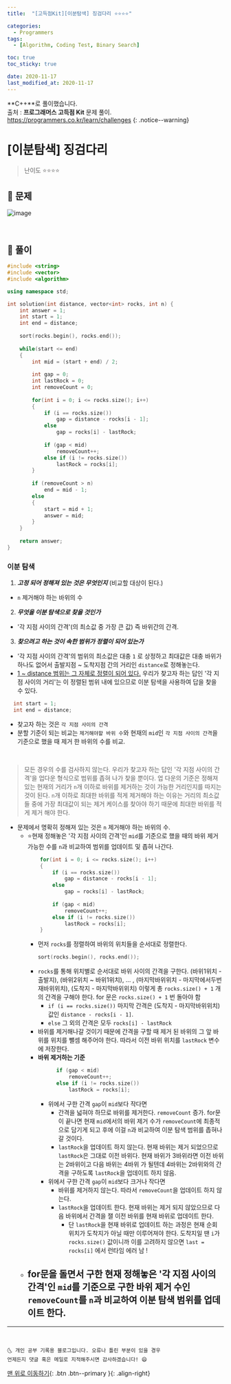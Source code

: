 ```yaml
---
title:  "[고득점Kit][이분탐색] 징검다리 ⭐⭐⭐⭐" 

categories:
  - Programmers
tags:
  - [Algorithm, Coding Test, Binary Search]

toc: true
toc_sticky: true

date: 2020-11-17
last_modified_at: 2020-11-17
---
```

**C++**로 풀이했습니다.  
출처 : **프로그래머스 고득점 Kit** 문제 풀이. <https://programmers.co.kr/learn/challenges>
{: .notice--warning}

# [이분탐색] 징검다리

> 난이도 ⭐⭐⭐⭐

## 💛 문제

![image](https://user-images.githubusercontent.com/42318591/99357765-d1f94080-28ef-11eb-92ad-9670342ca341.png)

<br>

## 💛 풀이

```cpp
#include <string>
#include <vector>
#include <algorithm>

using namespace std;

int solution(int distance, vector<int> rocks, int n) {
    int answer = 1;  
    int start = 1;
    int end = distance;
    
    sort(rocks.begin(), rocks.end());
    
    while(start <= end)
    {
        int mid = (start + end) / 2;
            
        int gap = 0;
        int lastRock = 0;
        int removeCount = 0;
        
        for(int i = 0; i <= rocks.size(); i++)
        {
            if (i == rocks.size())
                gap = distance - rocks[i - 1];
            else
                gap = rocks[i] - lastRock;
            
            if (gap < mid)
                removeCount++;
            else if (i != rocks.size())
                lastRock = rocks[i];
        }
        
        if (removeCount > n)
            end = mid - 1;
        else
        {
            start = mid + 1;
            answer = mid;
        }
    }
    
    return answer;
}
```

### 이분 탐색

1. ***고정 되어 정해져 있는 것은 무엇인지*** (비교할 대상이 된다.) 
  - `n` 제거해야 하는 바위의 수
2. ***무엇을 이분 탐색으로 찾을 것인가***
  - '각 지점 사이의 간격'(의 최소값 중 가장 큰 값) 즉 바위간의 간격.
3. ***찾으려고 하는 것이 속한 범위가 정렬이 되어 있는가***
  - '각 지점 사이의 간격'의 범위의 최소값은 대충 `1` 로 상정하고 최대값은 대충 바위가 하나도 없어서 출발지점 ~ 도착지점 간의 거리인 `distance`로 정해놓는다.
  - <u>1 ~ distance 범위는 그 자체로 정렬이 되어 있다.</u> 우리가 찾고자 하는 답인 '각 지점 사이의 거리'는 이 정렬된 범위 내에 있으므로 이분 탐색을 사용하여 답을 찾을 수 있다.
  ```cpp
    int start = 1;
    int end = distance;
  ```

- 찾고자 하는 것은 `각 지점 사이의 간격`
- 분할 기준이 되는 비교는 `제거해야할 바위 수`와 현재의 `mid`인 `각 지점 사이의 간격`을 기준으로 했을 때 제거 한 바위의 수를 비교.

<br>

> 모든 경우의 수를 검사하지 않는다. 우리가 찾고자 하는 답인 '각 지점 사이의 간격'을 업다운 형식으로 범위를 좁혀 나가 찾을 뿐이다. 업 다운의 기준은 정해져 있는 현재의 거리가 `n`개 이하로 바위를 제거하는 것이 가능한 거리인지를 따지는 것이 된다. `n`개 이하로 최대한 바위를 적게 제거해야 하는 이유는 거리의 최소값들 중에 가장 최대값이 되는 제거 케이스를 찾아야 하기 때문에 최대한 바위를 적게 제거 해야 한다.

- 문제에서 명확히 정해져 있는 것은 `n` 제거해야 하는 바위의 수.
  - ⭐현재 정해놓은 '각 지점 사이의 간격'인 `mid`를 기준으로 했을 때의 바위 제거 가능한 수를 `n`과 비교하여 범위를 업데이트 및 좁혀 나간다.
    ```cpp
        for(int i = 0; i <= rocks.size(); i++)
        {
            if (i == rocks.size())
                gap = distance - rocks[i - 1];
            else
                gap = rocks[i] - lastRock;
            
            if (gap < mid)
                removeCount++;
            else if (i != rocks.size())
                lastRock = rocks[i];
        }
    ```
    - 먼저 `rocks`를 정렬하여 바위의 위치들을 순서대로 정렬한다.
        ```cpp
        sort(rocks.begin(), rocks.end());
        ```
    - `rocks`를 통해 위치별로 순서대로 바위 사이의 간격을 구한다. (바위1위치 - 출발지), (바위2위치 ~ 바위1위치), ... , (마지막바위위치 - 마지막에서두번재바위위치), (도착지 - 마지막바위위치) 이렇게 총 `rocks.size() + 1` 개의 간격을 구해야 한다. for 문은 `rocks.size() + 1` 번 돌아야 함
      - `if (i == rocks.size())` 마지막 간격은 (도착지 - 마지막바위위치) 값인 `distance - rocks[i - 1]`.
      - `else` 그 외의 간격은 모두 `rocks[i] - lastRock`
    - 바위를 제거해나갈 것이기 때문에 간격을 구할 때 제거 된 바위의 그 앞 바위를 위치를 뺄셈 해주어야 한다. 따라서 이전 바위 위치를 `lastRock` 변수에 저장한다. 
    - **바위 제거하는 기준**
      ```cpp
            if (gap < mid)
                removeCount++;
            else if (i != rocks.size())
                lastRock = rocks[i];
      ```
      - 위에서 구한 간격 `gap`이 `mid`보다 작다면 
        - 간격을 넓혀야 하므로 바위를 제거한다. `removeCount` 증가. for문이 끝나면 현재 `mid`에서의 바위 제거 수가 `removeCount`에 최종적으로 담기게 되고 후에 이걸 `n`과 비교하여 이분 탐색 범위를 좁혀나갈 것이다. 
        - `lastRock`을 업데이트 하지 않는다. 현재 바위는 제거 되었으므로 `lastRock`은 그대로 이전 바위다. 현재 바위가 3바위라면 이전 바위는 2바위이고 다음 바위는 4바위 가 될텐데 4바위는 2바위와의 간격을 구하도록 `lastRock`을 업데이트 하지 않음.
      - 위에서 구한 간격 `gap`이 `mid`보다 크거나 작다면
        - 바위를 제거하지 않는다. 따라서 `removeCount`을 업데이트 하지 않는다.
        - `lastRock`을 업데이트 한다. 현재 바위는 제거 되지 않았으므로 다음 바위에서 간격을 잴 이전 바위를 현재 바위로 업데이트 한다. 
          - 단 `lastRock`을 현재 바위로 업데이트 하는 과정은 현재 순회 위치가 도착지가 아닐 때만 이루어져야 한다. 도착지일 땐 `i`가 `rocks.size()` 값이니까 이를 고려하지 않으면 `last = rocks[i]` 에서 런타임 에러 남 !
  - for문을 돌면서 구한 현재 정해놓은 '각 지점 사이의 간격'인 `mid`를 기준으로 구한 바위 제거 수인 `removeCount`를 `n`과 비교하여 이분 탐색 범위를 업데이트 한다.
    - 

***
<br>

    🌜 개인 공부 기록용 블로그입니다. 오류나 틀린 부분이 있을 경우 
    언제든지 댓글 혹은 메일로 지적해주시면 감사하겠습니다! 😄

[맨 위로 이동하기](#){: .btn .btn--primary }{: .align-right}